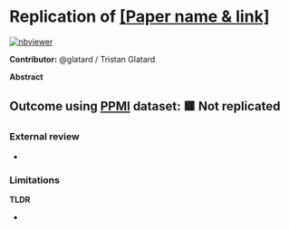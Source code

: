 # Replication of [[Paper name & link]](https://github.com/LivingPark-MRI)

[![nbviewer](https://img.shields.io/badge/view%20on-nbviewer-brightgreen.svg)](https://nbviewer.org/github/LivingPark-MRI/<JUPYTER_NOTEBOOK_BLOB_PATH>)

**Contributor:** @glatard / Tristan Glatard

**Abstract**

>

## Outcome using [PPMI](https://www.ppmi-info.org/) dataset: 🟥 Not replicated

### External review

- >

### Limitations

**TLDR**

-
